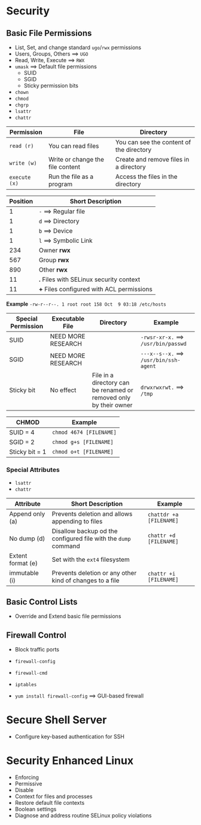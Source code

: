 # Security

## Basic File Permissions
- List, Set, and change standard `ugo`/`rwx` permissions
- Users, Groups, Others ==> `UGO`
- Read, Write, Execute ==> `RWX`
- `umask` ==> Default file permissions
  - SUID
  - SGID
  - Sticky permission bits
- `chown`
- `chmod`
- `chgrp`
- `lsattr`
- `chattr`

Permission | File | Directory
--- | --- | ---
`read (r)` | You can read files | You can see the content of the directory
`write (w)` | Write or change the file content | Create and remove files in a directory
`execute (x)` | Run the file as a program | Access the files in the directory

| Position | Short Description |
|----|----|
|  1 |  `-` ==> Regular file |
|  1 |  `d` ==> Directory |
|  1 |  `b` ==> Device |
|  1 |  `l` ==> Symbolic Link |
| 234 | Owner **rwx** |
| 567 | Group **rwx** |
| 890 | Other **rwx** |
| 11  | **.** Files with SELinux security context |
| 11  | **+** Files configured with ACL permissions |

**Example**
`-rw-r--r--. 1 root root 158 Oct  9 03:18 /etc/hosts`

| Special Permission | Executable File | Directory | Example |
| --- | --- | --- | --- |
| SUID | NEED MORE RESEARCH | | `-rwsr-xr-x.` ==> `/usr/bin/passwd`|
| SGID | NEED MORE RESEARCH | | `---x--s--x.` ==> `/usr/bin/ssh-agent` |
| Sticky bit | No effect | File in a directory can be renamed or removed only by their owner | `drwxrwxrwt.` ==> `/tmp` |

| CHMOD | Example |
| --- | --- |
| SUID = 4 | `chmod 4674 [FILENAME]` |
| SGID = 2 | `chmod g+s [FILENAME]` |
| Sticky bit = 1 | `chmod o+t [FILENAME]` |

### Special Attributes
- `lsattr`
- `chattr`

| Attribute | Short Description | Example |
| --- | --- | --- |
| Append only (a) | Prevents deletion and allows appending to files | `chattdr +a [FILENAME]` |
| No dump (d) | Disallow backup od the configured file with the `dump` command | `chattr +d [FILENAME]` |
| Extent format (e) | Set with the `ext4` filesystem | |
| immutable (i) | Prevents deletion or any other kind of changes to a file | `chattr +i [FILENAME]` |

## Basic Control Lists
- Override and Extend basic file permissions

## Firewall Control
- Block traffic ports
- `firewall-config`
- `firewall-cmd`
- `iptables`

- `yum install firewall-config` ==> GUI-based firewall

# Secure Shell Server
- Configure key-based authentication for SSH

# Security Enhanced Linux
- Enforcing
- Permissive
- Disable
- Context for files and processes
- Restore default file contexts
- Boolean settings
- Diagnose and address routine SELinux policy violations
